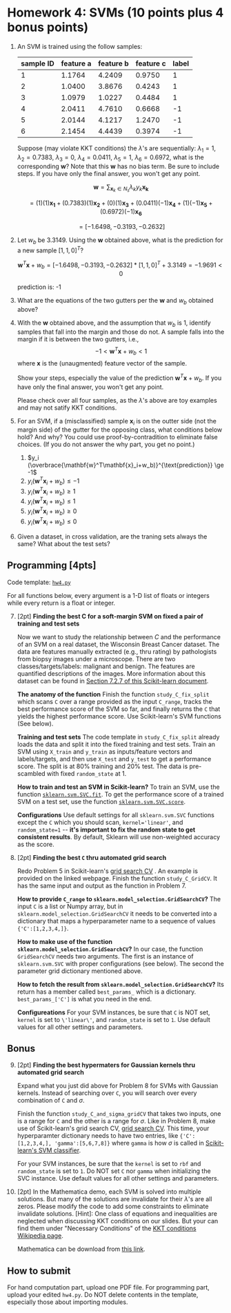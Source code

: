 # Homework 4: SVMs (10 points plus 4 bonus points)

1. An SVM is trained using the follow samples: 

    |sample ID|feature a| feature b| feature c| label|
    |--|--|--|--|--|
    |1|1.1764|4.2409|0.9750|1|
    |2|1.0400|3.8676|0.4243|1|
    |3|1.0979|1.0227|0.4484|1|
    |4|2.0411|4.7610|0.6668|-1|
    |5|2.0144|4.1217|1.2470|-1|
    |6|2.1454|4.4439|0.3974|-1|

    Suppose (may violate KKT conditions) the $\lambda$'s are sequentially: 
    $\lambda_1 = 1$, $\lambda_2 = 0.7383$, $\lambda_3=0$, $\lambda_4 = 0.0411$, $\lambda_5 = 1$, $\lambda_6 = 0.6972$, 
    what is the corresponding $\mathbf{w}$? 
    Note that this $\mathbf{w}$ has no bias term. 
    Be sure to include steps. If you have only the final answer, you won't get any point. 

    $$
    \mathbf{w} = \sum_{\mathbf{x}_k\in N_s} \lambda_k y_k \mathbf{x_k}
    $$

    $$ = (1)(1)\mathbf{x_1} + (0.7383)(1)\mathbf{x_2} + (0)(1)\mathbf{x_3} + (0.0411)(-1)\mathbf{x_4} + (1)(-1)\mathbf{x_5} + (0.6972)(-1)   \mathbf{x_6}$$
    
    $$= [-1.6498, -0.3193,  -0.2632]$$
 

2. Let $w_b$ be $3.3149$. Using the $\mathbf{w}$ obtained above, what is the prediction for a new sample $[1,1,0]^T$? 

    $$ \mathbf{w}^T \mathbf{x} + w_b = [-1.6498, -0.3193,  -0.2632] * [1,1,0]^T + 3.3149 = -1.9691 < 0 $$

    prediction is: -1

3. What are the equations of the two gutters per the $\mathbf{w}$ and $w_b$ obtained above? 

4. With the $\mathbf{w}$ obtained above, and the assumption that $w_b$ is 1, identify samples that fall into the margin and those do not. A sample falls into the margin if it is between the two gutters, i.e., $$-1 < \mathbf{w}^T\mathbf{x} + w_b < 1$$ where $\mathbf{x}$ is the (unaugmented) feature vector of the sample. 

   Show your steps, especially the value of the prediction $\mathbf{w}^T\mathbf{x} + w_b$.  If you have only the final answer, you won't get any point. 

   Please check over all four samples, as the $\lambda$'s above are toy examples and may not satify KKT conditions. 

<!-- 4. Write the KKT conditions for training an SVM using the four samples above. Follow the order given in the examples in `solve_svm.nb` (or its PDF export `solve_svm.pdf`): first the gradient on $\mathbf{w}$, then the equations about constraints, and lastly the partial derivative on the bias $w_b$.  -->

5. For an SVM, if a (misclassified) sample $\mathbf{x}_i$ is on the outter side (not the margin side) of the gutter for the opposing class, what conditions below hold? And why? You could use proof-by-contradition to eliminate false choices. (If you do not answer the why part, you get no point.)

    1. $y_i (\overbrace{\mathbf{w}^T\mathbf{x}_i+w_b)}^{\text{prediction}} \ge -1$
    2. $y_i (\mathbf{w}^T\mathbf{x}_i+w_b) \le -1$
    3. $y_i (\mathbf{w}^T\mathbf{x}_i+w_b) \ge 1$
    4. $y_i (\mathbf{w}^T\mathbf{x}_i+w_b) \le 1$
    5. $y_i (\mathbf{w}^T\mathbf{x}_i+w_b) \ge 0$
    6. $y_i (\mathbf{w}^T\mathbf{x}_i+w_b) \le 0$

6. Given a dataset, in cross validation, are the traning sets always the same? What about the test sets? 

## Programming [4pts]

Code template: [`hw4.py`](https://github.com/forrestbao/MLClass/blob/master/4_SVMs/hw4.py)

For all functions below, every argument is a 1-D list of floats or integers while every return is a float or integer.


7. [2pt] **Finding the best C for a soft-margin SVM on fixed a pair of training and test sets**

    Now we want to study the relationship between $C$ and the performance of an SVM on a real dataset, the Wisconsin Breast Cancer dataset. The data are features manually extracted (e.g., thru rating) by pathologists from biopsy images under a microscope. There are two classes/targets/labels: malignant and benign. The features are quantified descriptions of the images. More information about this dataset can be found in [Section 7.2.7 of this Scikit-learn document](https://scikit-learn.org/stable/datasets/index.html#breast-cancer-wisconsin-diagnostic-dataset). 

    **The anatomy of the function**
    Finish the function `study_C_fix_split` which scans `C` over a range provided as the input `C_range`, tracks the best performance score of the SVM so far, and finally returns the `C` that yields the highest performance score. Use Scikit-learn's SVM functions (See below).

    **Training and test sets**
    The code template in `study_C_fix_split` already loads the data and split it into the fixed training and test sets. Train an SVM using `X_train` and `y_train` as inputs/feature vectors and labels/targets, and then use `X_test` and `y_test` to get a performance score. The split is at 80% training and 20% test. The data is pre-scambled with fixed `random_state` at 1. 

    **How to train and test an SVM in Scikit-learn?**
    To train an SVM, use the function [`sklearn.svm.SVC.fit`](https://scikit-learn.org/stable/modules/generated/sklearn.svm.SVC.html#sklearn.svm.SVC.fit). To get the performance score of a trained SVM on a test set, use the function [`sklearn.svm.SVC.score`](https://scikit-learn.org/stable/modules/generated/sklearn.svm.SVC.html#sklearn.svm.SVC.score).

    **Configurations**
    Use default settings for all `sklearn.svm.SVC` functions except the `C` which you should scan, `kernel='linear'`, and `random_state=1` -- **it's important to fix the random state to get consistent results**. By default, Sklearn will use non-weighted accuracy as the score. 

<!-- 7. [1.5pt] **A free problem. Everyone gets points for free** 

   **Finding the best C for a soft-margin SVM using cross validation**

    In the problem above, we used a fixed pair of training and test set. To more holistically study, redo it using cross validation here. 
    Finish the function `study_C_cross_validation` using  [`sklearn.model_selection.cross_val_score`](https://scikit-learn.org/stable/modules/generated/sklearn.model_selection.cross_val_score.html#sklearn.model_selection.cross_val_score). Your function should have the same input and output as the function `study_C_fixed_split` above. Use default settings for all parameters unspecified here, e.g., for CV, do default 5-fold CV. 

    The first argument of `sklearn.model_selection.cross_val_score` is an estimator. In our case, it should be an SVM created using `sklearn.svm.SVC`. You do NOT need to manually `fit` nor `score` as the function [`sklearn.model_selection.cross_val_score`](https://scikit-learn.org/stable/modules/generated/sklearn.model_selection.cross_val_score.html#sklearn.model_selection.cross_val_score) does them for you. But note that the function [`sklearn.model_selection.cross_val_score`](https://scikit-learn.org/stable/modules/generated/sklearn.model_selection.cross_val_score.html#sklearn.model_selection.cross_val_score) returns a list of floats, which are the scores of all folds.  -->

8. [2pt] **Finding the best `C` thru automated grid search**

    Redo Problem 5 in Scikit-learn's [grid search CV](https://scikit-learn.org/stable/modules/generated/sklearn.model_selection.GridSearchCV.html) . An example is provided on the linked webpage. Finish the function `study_C_GridCV`. It has the same input and output as the function in Problem 7. 
    
    **How to provide `C_range` to `sklearn.model_selection.GridSearchCV`?**
    The input `C` is a list or Numpy array, but in `sklearn.model_selection.GridSearchCV` it needs to be converted into a dictionary that maps a hyperparameter name to a sequence of values `{'C':[1,2,3,4,]}`. 

    **How to make use of the function `sklearn.model_selection.GridSearchCV`?**
    In our case, the function `GridSearchCV` needs two arguments. The first is an instance of `sklearn.svm.SVC` with proper configurations (see below). The second the parameter grid dictionary mentioned above. 
    
    **How to fetch the result from `sklearn.model_selection.GridSearchCV`?**
    Its return has a member called `best_params_` which is a dictionary. `best_params_['C']` is what you need in the end. 
    
    **Configureations** For your SVM instances, be sure that `C` is NOT set, `kernel` is set to `\'linear\'`, and `random_state` is set to `1`. Use default values for all other settings and parameters. 

## Bonus

9. [2pt] **Finding the best hypermaters for Gaussian kernels thru automated grid search**

    Expand what you just did above for Problem 8 for SVMs with Gaussian kernels. Instead of searching over `C`, you will search over every combination of `C` and $\sigma$. 
    
    Finish the function `study_C_and_sigma_gridCV` that takes two inputs, one is a range for `C` and the other is a range for $\sigma$. Like in Problem 8, make use of Scikit-learn's grid search CV, [grid search CV](https://scikit-learn.org/stable/modules/generated/sklearn.model_selection.GridSearchCV.html). This time, your hyperparamter dictionary needs to have two entries, like `{'C':[1,2,3,4,], 'gamma':[5,6,7,8]}` where `gamma` is how $\sigma$ is called in [Scikit-learn's SVM classifier](https://scikit-learn.org/stable/modules/generated/sklearn.svm.SVC.html). 
    
    For your SVM instances, be sure that the `kernel` is set to `rbf` and  `random_state` is set to `1`. Do NOT set `C` nor `gamma` when initializing the SVC instance. Use default values for all other settings and parameters. 

10. [2pt] In the Mathematica demo, each SVM is solved into multiple solutions. But many of the solutions are invalidate for their $\lambda$'s are all zeros. Please modify the code to add some constraints to eliminate invalidate solutions. [Hint]: One class of equations and inequalities are neglected when discussing KKT conditions on our slides. But your can find them under "Necessary Conditions" of the [KKT conditions Wikipedia page](https://en.wikipedia.org/wiki/Karush%E2%80%93Kuhn%E2%80%93Tucker_conditions). 

    Mathematica can be download from [this link](https://iastate.service-now.com/it?id=kb_article&sys_id=ffdadc71db161c5009dd123039961977).

## How to submit
For hand computation part, upload one PDF file. For programming part, upload your edited `hw4.py`. 
Do NOT delete contents in the template, especially those about importing modules. 

